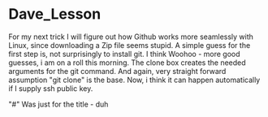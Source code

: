 # Dave_Lesson
For my next trick I will figure out how Github works more seamlessly with Linux, since downloading a Zip
file seems stupid.
A simple guess for the first step is, not surprisingly to install git.  I think
Woohoo - more good guesses, i am on a roll this morning.  The clone box creates the needed arguments for the
git command.  And again, very straight forward assumption "git clone" is the base.
Now, i think it can happen automatically if I supply ssh public key.

"#" Was just for the title - duh

